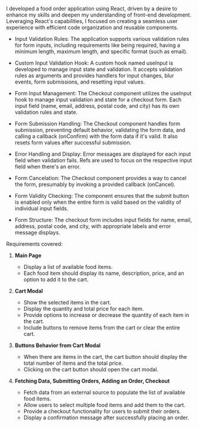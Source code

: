 
I developed a food order application using React, driven by a desire to enhance my skills and deepen my understanding of front-end development. Leveraging React's capabilities, I focused on creating a seamless user experience with efficient code organization and reusable components.

* Input Validation Rules: The application supports various validation rules for form inputs, including requirements like being required, having a minimum length, maximum length, and specific format (such as email).

* Custom Input Validation Hook: A custom hook named useInput is developed to manage input state and validation. It accepts validation rules as arguments and provides handlers for input changes, blur events, form submissions, and resetting input values.

* Form Input Management: The Checkout component utilizes the useInput hook to manage input validation and state for a checkout form. Each input field (name, email, address, postal code, and city) has its own validation rules and state.

* Form Submission Handling: The Checkout component handles form submission, preventing default behavior, validating the form data, and calling a callback (onConfirm) with the form data if it's valid. It also resets form values after successful submission.

* Error Handling and Display: Error messages are displayed for each input field when validation fails. Refs are used to focus on the respective input field when there's an error.

* Form Cancelation: The Checkout component provides a way to cancel the form, presumably by invoking a provided callback (onCancel).

* Form Validity Checking: The component ensures that the submit button is enabled only when the entire form is valid based on the validity of individual input fields.

* Form Structure: The checkout form includes input fields for name, email, address, postal code, and city, with appropriate labels and error message displays.


Requirements covered:

1. **Main Page**
   - Display a list of available food items.
   - Each food item should display its name, description, price, and an option to add it to the cart.

2. **Cart Modal**
   - Show the selected items in the cart.
   - Display the quantity and total price for each item.
   - Provide options to increase or decrease the quantity of each item in the cart.
   - Include buttons to remove items from the cart or clear the entire cart.

3. **Buttons Behavior from Cart Modal**
   - When there are items in the cart, the cart button should display the total number of items and the total price.
   - Clicking on the cart button should open the cart modal.

4. **Fetching Data, Submitting Orders, Adding an Order, Checkout**
   - Fetch data from an external source to populate the list of available food items.
   - Allow users to select multiple food items and add them to the cart.
   - Provide a checkout functionality for users to submit their orders.
   - Display a confirmation message after successfully placing an order.
